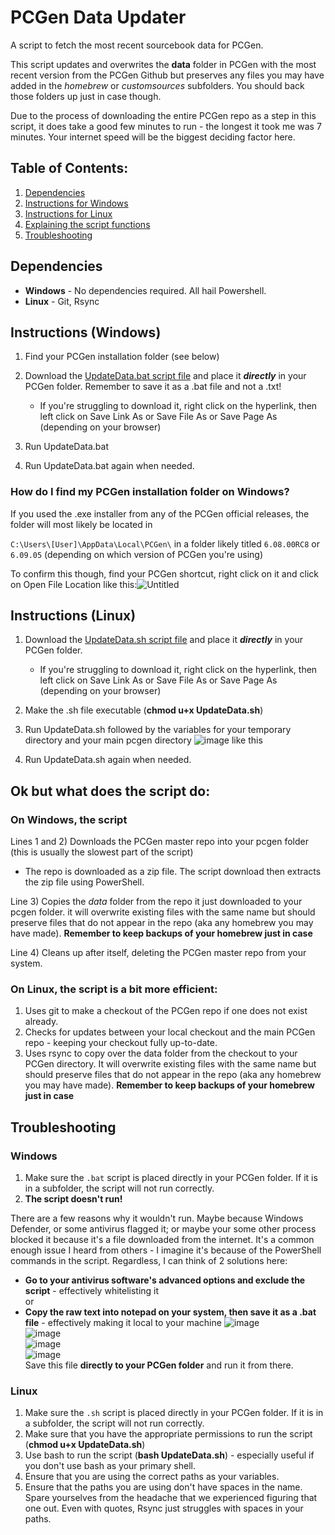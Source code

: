 # PCGen Data Updater
A script to fetch the most recent sourcebook data for PCGen.

This script updates and overwrites the **data** folder in PCGen with the most recent version from the PCGen Github but preserves any files you may have added in the *homebrew* or *customsources* subfolders. You should back those folders up just in case though.

Due to the process of downloading the entire PCGen repo as a step in this script, it does take a good few minutes to run - the longest it took me was 7 minutes. Your internet speed will be the biggest deciding factor here.

## Table of Contents:
1) [Dependencies](https://github.com/BlyatBeauty/PCGen-Data-Updater#dependencies)
2) [Instructions for Windows](https://github.com/BlyatBeauty/PCGen-Data-Updater#instructions-windows)
3) [Instructions for Linux](https://github.com/BlyatBeauty/PCGen-Data-Updater#instructions-linux)
4) [Explaining the script functions](https://github.com/BlyatBeauty/PCGen-Data-Updater#ok-but-what-does-the-script-do)
5) [Troubleshooting](https://github.com/BlyatBeauty/PCGen-Data-Updater#troubleshooting)

## Dependencies
- **Windows** 
      - No dependencies required. All hail Powershell.
- **Linux**
      - Git, Rsync
      
## Instructions (Windows)
1) Find your PCGen installation folder (see below)
2) Download the [UpdateData.bat script file](https://raw.githubusercontent.com/BlyatBeauty/PCGen-Data-Updater/main/UpdateData.bat) and place it ***directly*** in your PCGen folder. Remember to save it as a .bat file and not a .txt!

      - If you're struggling to download it, right click on the hyperlink, then left click on Save Link As or Save File As or Save Page As (depending on your browser)

3) Run UpdateData.bat
4) Run UpdateData.bat again when needed.
### How do I find my PCGen installation folder on Windows?
If you used the .exe installer from any of the PCGen official releases, the folder will most likely be located in

 `C:\Users\[User]\AppData\Local\PCGen\` in a folder likely titled `6.08.00RC8` or `6.09.05` (depending on which version of PCGen you're using)

To confirm this though, find your PCGen shortcut, right click on it and click on Open File Location like this:![Untitled](https://user-images.githubusercontent.com/66367898/181310848-88d1f6fa-12dd-44ce-82ee-51e0b06d4b1e.png)

## Instructions (Linux)
1) Download the [UpdateData.sh script file](https://raw.githubusercontent.com/BlyatBeauty/PCGen-Data-Updater/main/UpdateData.sh) and place it ***directly*** in your PCGen folder.

      - If you're struggling to download it, right click on the hyperlink, then left click on Save Link As or Save File As or Save Page As (depending on your browser)

2) Make the .sh file executable (**chmod u+x UpdateData.sh**)
3) Run UpdateData.sh followed by the variables for your temporary directory and your main pcgen directory 
![image](https://user-images.githubusercontent.com/66367898/178808020-3ddbef30-2647-4119-8ee0-03a5566b77b6.png) like this
4) Run UpdateData.sh again when needed.

## Ok but what does the script do:
### On Windows, the script 
Lines 1 and 2) Downloads the PCGen master repo into your pcgen folder (this is usually the slowest part of the script)

   - The repo is downloaded as a zip file. The script download then extracts the zip file using PowerShell.

Line 3) Copies the *data* folder from the repo it just downloaded to your pcgen folder. it will overwrite existing files with the same name but should preserve files that do not appear in the repo (aka any homebrew you may have made). **Remember to keep backups of your homebrew just in case**

Line 4) Cleans up after itself, deleting the PCGen master repo from your system.
### On Linux, the script is a bit more efficient:
1) Uses git to make a checkout of the PCGen repo if one does not exist already. 
2) Checks for updates between your local checkout and the main PCGen repo - keeping your checkout fully up-to-date.
3) Uses rsync to copy over the data folder from the checkout to your PCGen directory. It will overwrite existing files with the same name but should preserve files that do not appear in the repo (aka any homebrew you may have made). **Remember to keep backups of your homebrew just in case**
      
## Troubleshooting

### Windows
1) Make sure the `.bat` script is placed directly in your PCGen folder. If it is in a subfolder, the script will not run correctly.
2) **The script doesn't run!** 

There are a few reasons why it wouldn't run. Maybe because Windows Defender, or some antivirus flagged it; or maybe your some other process blocked it because it's a file downloaded from the internet. It's a common enough issue I heard from others - I imagine it's because of the PowerShell commands in the script. Regardless, I can think of 2 solutions here:

- **Go to your antivirus software's advanced options and exclude the script** - effectively whitelisting it<br>or<br> 
- **Copy the raw text into notepad on your system, then save it as a .bat file** - effectively making it local to your machine
![image](https://user-images.githubusercontent.com/66367898/204911417-86b80f9d-008b-40d2-88c0-961e2ba4d1d7.png)<br>
![image](https://user-images.githubusercontent.com/66367898/204911746-3714f262-cd0a-4d91-8c21-091af0ae11c2.png)<br>
![image](https://user-images.githubusercontent.com/66367898/204912219-6d0ec62f-e862-44f9-9e0b-a8fb011ab107.png)<br>
![image](https://user-images.githubusercontent.com/66367898/204912242-4bf8ac8c-490c-46c9-902d-7263df204356.png)<br>
Save this file **directly to your PCGen folder** and run it from there.

### Linux
1) Make sure the `.sh` script is placed directly in your PCGen folder. If it is in a subfolder, the script will not run correctly.
2) Make sure that you have the appropriate permissions to run the script (**chmod u+x UpdateData.sh**)
3) Use bash to run the script (**bash UpdateData.sh**) - especially useful if you don't use bash as your primary shell.
4) Ensure that you are using the correct paths as your variables.
5) Ensure that the paths you are using don't have spaces in the name. Spare yourselves from the headache that we experienced figuring that one out. Even with quotes, Rsync just struggles with spaces in your paths.
